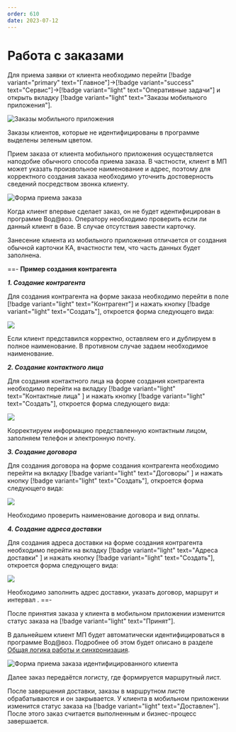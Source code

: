 ```yaml
---
order: 610
date: 2023-07-12
---
```

# Работа с заказами

Для приема заявки от клиента необходимо перейти [!badge variant="primary" text="Главное"]->[!badge variant="success" text="Сервис"]->[!badge variant="light" text="Оперативные задачи"] и открыть вкладку [!badge variant="light" text="Заказы мобильного приложения"].

![Заказы мобильного приложения](/images/Форма_заказы_мп.jpg)

Заказы клиентов, которые не идентифицированы в программе выделены зеленым цветом.

Прием заказа от клиента мобильного приложения осуществляется наподобие обычного способа приема заказа. В частности, клиент в МП может указать произвольное наименование и адрес, поэтому для корректного создания заказа необходимо уточнить достоверность сведений посредством звонка клиенту.

![Форма приема заказа](/images/Форма_приема_заказа_мп.jpg)

Когда клиент впервые сделает заказ, он не будет идентифицирован в программе Вод@воз. Оператору необходимо проверить если ли данный клиент в базе. В случае отсутствия завести карточку.

Занесение клиента из мобильного приложения отличается от создания обычной карточки КА, вчастности тем, что часть данных будет заполнена.

==- **Пример создания контрагента**

***1. Создание контрагента***

Для создания контрагента на форме заказа необходимо перейти в поле  [!badge variant="light" text="Контрагент"] и нажать кнопку  [!badge variant="light" text="Создать"], откроется форма следующего вида:

![](/images/Создание_ка_мп.jpg)

Если клиент представился корректно, оставляем его и дублируем в полное наименование. В противном случае задаем необходимое наименование.

***2. Создание контактного лица***

Для создания контактного лица на форме создания контрагента необходимо перейти на вкладку  [!badge variant="light" text="Контактные лица" ] и нажать кнопку  [!badge variant="light" text="Создать"], откроется форма следующего вида:

![](/images/Создание_контактного_лица_мп.jpg)

Корректируем информацию представленную контактным лицом, заполняем телефон и электронную почту.

***3. Создание договора***

Для создания договора на форме создания контрагента необходимо перейти на вкладку  [!badge variant="light" text="Договоры" ] и нажать кнопку  [!badge variant="light" text="Создать"], откроется форма следующего вида:

![](/images/Создание_договора_мп.jpg)

Необходимо проверить наименование договора и вид оплаты.

***4. Создание адреса доставки***

Для создания адреса доставки на форме создания контрагента необходимо перейти на вкладку  [!badge variant="light" text="Адреса доставки" ] и нажать кнопку  [!badge variant="light" text="Создать"], откроется форма следующего вида:

![](/images/Создание_адреса_мп.jpg)

Необходимо заполнить адрес доставки, указать договор, маршрут и интервал .
==-

После принятия заказа у клиента в мобильном приложении изменится статус заказа на [!badge variant="light" text="Принят"].

В дальнейшем клиент МП будет автоматически идентифицироваться в программе Вод@воз. Подробнее об этом будет описано в разделе [Общая логика работы и синхронизация](/4-приложение-клиента/3-общая-логика-работы-и-синхронизации/).

![Форма приема заказа идентифицированного клиента](/images/Форма_приема_заказа_мп_заполнено.jpg)

Далее заказ передаётся логисту, где формируется маршрутный лист.

После завершения доставки, заказы в маршрутном листе обрабатываются и он закрывается. У клиента в мобильном приложении изменится статус заказа на  [!badge variant="light" text="Доставлен"]. После этого заказ считается выполненным и бизнес-процесс завершается.

